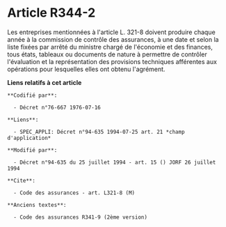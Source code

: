 # Article R344-2

Les entreprises mentionnées à l'article L. 321-8 doivent produire chaque année à la commission de contrôle des assurances, à
une date et selon la liste fixées par arrêté du ministre chargé de l'économie et des finances, tous états, tableaux ou
documents de nature à permettre de contrôler l'évaluation et la représentation des provisions techniques afférentes aux
opérations pour lesquelles elles ont obtenu l'agrément.

**Liens relatifs à cet article**

	**Codifié par**:

	  - Décret n°76-667 1976-07-16

	**Liens**:

	  - SPEC_APPLI: Décret n°94-635 1994-07-25 art. 21 *champ d'application*

	**Modifié par**:

	  - Décret n°94-635 du 25 juillet 1994 - art. 15 () JORF 26 juillet 1994

	**Cite**:

	  - Code des assurances - art. L321-8 (M)

	**Anciens textes**:

	  - Code des assurances R341-9 (2ème version)
